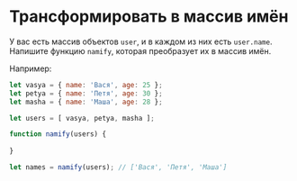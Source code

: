 # Трансформировать в массив имён

У вас есть массив объектов `user`, и в каждом из них есть `user.name`. Напишите функцию `namify`, которая преобразует их в массив имён.

Например:

```js
let vasya = { name: 'Вася', age: 25 };
let petya = { name: 'Петя', age: 30 };
let masha = { name: 'Маша', age: 28 };

let users = [ vasya, petya, masha ];

function namify(users) {
  
}

let names = namify(users); // ['Вася', 'Петя', 'Маша']
```

